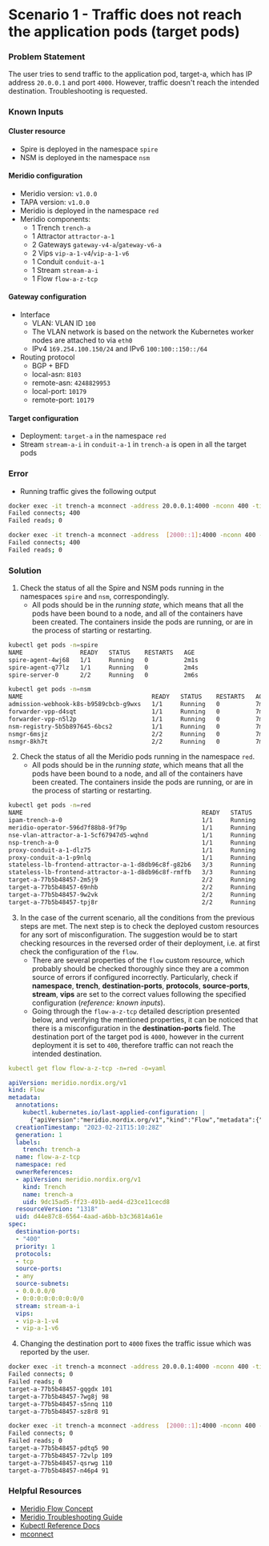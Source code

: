 # Scenario 1 - Traffic does not reach the application pods (target pods)

### Problem Statement

The user tries to send traffic to the application pod, target-a, which has IP address `20.0.0.1` and port `4000`. However, traffic doesn't reach the intended destination. Troubleshooting is requested.

### Known Inputs

#### Cluster resource

* Spire is deployed in the namespace `spire`
* NSM is deployed in the namespace `nsm`

#### Meridio configuration

* Meridio version: `v1.0.0`
* TAPA version: `v1.0.0`
* Meridio is deployed in the namespace `red`
* Meridio components:
  * 1 Trench `trench-a`
  * 1 Attractor `attractor-a-1`
  * 2 Gateways `gateway-v4-a`/`gateway-v6-a`
  * 2 Vips `vip-a-1-v4`/`vip-a-1-v6`
  * 1 Conduit `conduit-a-1`
  * 1 Stream `stream-a-i`
  * 1 Flow `flow-a-z-tcp`

#### Gateway configuration

* Interface
  * VLAN: VLAN ID `100`
  * The VLAN network is based on the network the Kubernetes worker nodes are attached to via `eth0`
  * IPv4 `169.254.100.150/24` and IPv6 `100:100::150::/64`
* Routing protocol
  * BGP + BFD
  * local-asn: `8103`
  * remote-asn: `4248829953`
  * local-port: `10179`
  * remote-port: `10179`

#### Target configuration

* Deployment: `target-a` in the namespace `red`
* Stream `stream-a-i` in `conduit-a-1` in `trench-a` is open in all the target pods

### Error

* Running traffic gives the following output

```bash
docker exec -it trench-a mconnect -address 20.0.0.1:4000 -nconn 400 -timeout 2s
Failed connects; 400
Failed reads; 0
```

```bash
docker exec -it trench-a mconnect -address  [2000::1]:4000 -nconn 400 -timeout 2s
Failed connects; 400
Failed reads; 0
```

### Solution

1. Check the status of all the Spire and NSM pods running in the namespaces `spire` and `nsm`, correspondingly.
   * All pods should be in the *running state*, which means that all the pods have been bound to a node, and all of the containers have been created. The containers inside the pods are running, or are in the process of starting or restarting.

```bash
kubectl get pods -n=spire
NAME                READY   STATUS    RESTARTS   AGE
spire-agent-4wj68   1/1     Running   0          2m1s
spire-agent-q77lz   1/1     Running   0          2m4s
spire-server-0      2/2     Running   0          2m6s
```

```bash
kubectl get pods -n=nsm
NAME                                    READY   STATUS    RESTARTS   AGE
admission-webhook-k8s-b9589cbcb-g9wxs   1/1     Running   0          7m33s
forwarder-vpp-d4sqt                     1/1     Running   0          7m33s
forwarder-vpp-n5l2p                     1/1     Running   0          7m33s
nsm-registry-5b5b897645-6bcs2           1/1     Running   0          7m33s
nsmgr-6msjz                             2/2     Running   0          7m33s
nsmgr-8kh7t                             2/2     Running   0          7m33s
```

2. Check the status of all the Meridio pods running in the namespace `red`.
    * All pods should be in the *running state*, which means that all the pods have been bound to a node, and all of the containers have been created. The containers inside the pods are running, or are in the process of starting or restarting.

```bash
kubectl get pods -n=red
NAME                                                  READY   STATUS    RESTARTS   AGE
ipam-trench-a-0                                       1/1     Running   0          5m33s
meridio-operator-596d7f88b8-9f79p                     1/1     Running   0          6m37s
nse-vlan-attractor-a-1-5cf67947d5-wqhnd               1/1     Running   0          5m34s
nsp-trench-a-0                                        1/1     Running   0          5m34s
proxy-conduit-a-1-dlz75                               1/1     Running   0          5m32s
proxy-conduit-a-1-p9nlq                               1/1     Running   0          5m32s
stateless-lb-frontend-attractor-a-1-d8db96c8f-g82b6   3/3     Running   0          5m34s
stateless-lb-frontend-attractor-a-1-d8db96c8f-rmffb   3/3     Running   0          5m34s
target-a-77b5b48457-2m5j9                             2/2     Running   0          4m51s
target-a-77b5b48457-69nhb                             2/2     Running   0          4m51s
target-a-77b5b48457-9w2vk                             2/2     Running   0          4m51s
target-a-77b5b48457-tpj8r                             2/2     Running   0          4m51s
```

3. In the case of the current scenario, all the conditions from the previous steps are met. The next step is to check the deployed custom resources for any sort of misconfiguration. The suggestion would be to start checking resources in the reversed order of their deployment, i.e. at first check the configuration of the `flow`.
   * There are several properties of the `flow` custom resource, which probably should be checked thoroughly since they are a common source of errors if configured incorrectly. Particularly, check if **namespace**, **trench**, **destination-ports**, **protocols**, **source-ports**, **stream**, **vips** are set to the correct values following the specified configuration (*reference: known inputs*).
   * Going through the `flow-a-z-tcp` detailed description presented below, and verifying the mentioned properties, it can be noticed that there is a misconfiguration in the **destination-ports** field. The destination port of the target pod is `4000`, however in the current deployment it is set to `400`, therefore traffic can not reach the intended destination.

```yaml
kubectl get flow flow-a-z-tcp -n=red -o=yaml

apiVersion: meridio.nordix.org/v1
kind: Flow
metadata:
  annotations:
    kubectl.kubernetes.io/last-applied-configuration: |
      {"apiVersion":"meridio.nordix.org/v1","kind":"Flow","metadata":{"annotations":{},"labels":{"trench":"trench-a"},"name":"flow-a-z-tcp","namespace":"red"},"spec":{"destination-ports":["400"],"priority":1,"protocols":["tcp"],"source-ports":["any"],"source-subnets":["0.0.0.0/0","0:0:0:0:0:0:0:0/0"],"stream":"stream-a-i","vips":["vip-a-1-v4","vip-a-1-v6"]}}
  creationTimestamp: "2023-02-21T15:10:28Z"
  generation: 1
  labels:
    trench: trench-a
  name: flow-a-z-tcp
  namespace: red
  ownerReferences:
  - apiVersion: meridio.nordix.org/v1
    kind: Trench
    name: trench-a
    uid: 9dc15ad5-ff23-491b-aed4-d23ce11cecd8
  resourceVersion: "1318"
  uid: d44e87c8-6564-4aad-a6bb-b3c36814a61e
spec:
  destination-ports:
  - "400"
  priority: 1
  protocols:
  - tcp
  source-ports:
  - any
  source-subnets:
  - 0.0.0.0/0
  - 0:0:0:0:0:0:0:0/0
  stream: stream-a-i
  vips:
  - vip-a-1-v4
  - vip-a-1-v6
```

4. Changing the destination port to `4000` fixes the traffic issue which was reported by the user.

```bash
docker exec -it trench-a mconnect -address 20.0.0.1:4000 -nconn 400 -timeout 2s
Failed connects; 0
Failed reads; 0
target-a-77b5b48457-gqgdx 101
target-a-77b5b48457-7wg8j 98
target-a-77b5b48457-s5nnq 110
target-a-77b5b48457-sz8r8 91

docker exec -it trench-a mconnect -address  [2000::1]:4000 -nconn 400 -timeout 2s
Failed connects; 0
Failed reads; 0
target-a-77b5b48457-pdtq5 90
target-a-77b5b48457-72vlp 109
target-a-77b5b48457-qsrwg 110
target-a-77b5b48457-n46p4 91
```

### Helpful Resources

* [Meridio Flow Concept](https://meridio.nordix.org/docs/v1.0.0/concepts#flow)
* [Meridio Troubleshooting Guide](https://meridio.nordix.org/docs/v1.0.0/trouble-shooting/)
* [Kubectl Reference Docs](https://kubernetes.io/docs/reference/generated/kubectl/kubectl-commands)
* [mconnect](https://github.com/Nordix/mconnect)